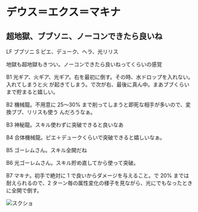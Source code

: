 # デウス＝エクス＝マキナ 

## 超地獄、ブブソニ、ノーコンできたら良いね

LF ブブソニ
S ピエ、デューク、ヘラ、光リリス

地獄も超地獄もきつい。ノーコンできたら良いねってくらいの感覚

B1 光ギア、火ギア、光ギア。右を最初に倒す。その時、水ドロップを入れない。入れてしまうと火
が起きてしまう。で次が右、最後に真ん中。まあブブくらいまで貯まると嬉しい。

B2 機械龍。不用意に 25〜30% まで削ってしまうと即死な相手が多いので、変換ブブ、リリスも使う
んだろうなぁ。

B3 神秘龍。スキル使わずに突破できると良いなあ

B4 合体機械龍。ピエ＋デュークくらいで突破できると嬉しいなぁ。

B5 ゴーレムさん。スキル全開だね

B6 光ゴーレムさん。スキル貯め直してから使って突破。

B7 マキナ。初手で絶対に 1 で良いからダメージを与えること。で 20% までは耐えられるので、2
ターン毎の属性変化の様子を見ながら、光にでもなったときに全開で倒す。

![スクショ](http://i.imgur.com/QaZ2Ub4l.jpg)

<!-- vim: set tw=90 filetype=markdown : -->

